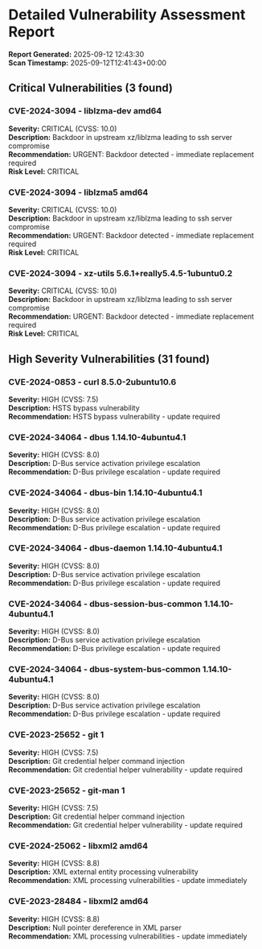 # Detailed Vulnerability Assessment Report

**Report Generated:** 2025-09-12 12:43:30  
**Scan Timestamp:** 2025-09-12T12:41:43+00:00

## Critical Vulnerabilities (3 found)

### CVE-2024-3094 - liblzma-dev amd64
**Severity:** CRITICAL (CVSS: 10.0)  
**Description:** Backdoor in upstream xz/liblzma leading to ssh server compromise  
**Recommendation:** URGENT: Backdoor detected - immediate replacement required  
**Risk Level:** CRITICAL

### CVE-2024-3094 - liblzma5 amd64
**Severity:** CRITICAL (CVSS: 10.0)  
**Description:** Backdoor in upstream xz/liblzma leading to ssh server compromise  
**Recommendation:** URGENT: Backdoor detected - immediate replacement required  
**Risk Level:** CRITICAL

### CVE-2024-3094 - xz-utils 5.6.1+really5.4.5-1ubuntu0.2
**Severity:** CRITICAL (CVSS: 10.0)  
**Description:** Backdoor in upstream xz/liblzma leading to ssh server compromise  
**Recommendation:** URGENT: Backdoor detected - immediate replacement required  
**Risk Level:** CRITICAL


## High Severity Vulnerabilities (31 found)

### CVE-2024-0853 - curl 8.5.0-2ubuntu10.6
**Severity:** HIGH (CVSS: 7.5)  
**Description:** HSTS bypass vulnerability  
**Recommendation:** HSTS bypass vulnerability - update required

### CVE-2024-34064 - dbus 1.14.10-4ubuntu4.1
**Severity:** HIGH (CVSS: 8.0)  
**Description:** D-Bus service activation privilege escalation  
**Recommendation:** D-Bus privilege escalation - update required

### CVE-2024-34064 - dbus-bin 1.14.10-4ubuntu4.1
**Severity:** HIGH (CVSS: 8.0)  
**Description:** D-Bus service activation privilege escalation  
**Recommendation:** D-Bus privilege escalation - update required

### CVE-2024-34064 - dbus-daemon 1.14.10-4ubuntu4.1
**Severity:** HIGH (CVSS: 8.0)  
**Description:** D-Bus service activation privilege escalation  
**Recommendation:** D-Bus privilege escalation - update required

### CVE-2024-34064 - dbus-session-bus-common 1.14.10-4ubuntu4.1
**Severity:** HIGH (CVSS: 8.0)  
**Description:** D-Bus service activation privilege escalation  
**Recommendation:** D-Bus privilege escalation - update required

### CVE-2024-34064 - dbus-system-bus-common 1.14.10-4ubuntu4.1
**Severity:** HIGH (CVSS: 8.0)  
**Description:** D-Bus service activation privilege escalation  
**Recommendation:** D-Bus privilege escalation - update required

### CVE-2023-25652 - git 1
**Severity:** HIGH (CVSS: 7.5)  
**Description:** Git credential helper command injection  
**Recommendation:** Git credential helper vulnerability - update required

### CVE-2023-25652 - git-man 1
**Severity:** HIGH (CVSS: 7.5)  
**Description:** Git credential helper command injection  
**Recommendation:** Git credential helper vulnerability - update required

### CVE-2024-25062 - libxml2 amd64
**Severity:** HIGH (CVSS: 8.8)  
**Description:** XML external entity processing vulnerability  
**Recommendation:** XML processing vulnerabilities - update immediately

### CVE-2023-28484 - libxml2 amd64
**Severity:** HIGH (CVSS: 8.8)  
**Description:** Null pointer dereference in XML parser  
**Recommendation:** XML processing vulnerabilities - update immediately

